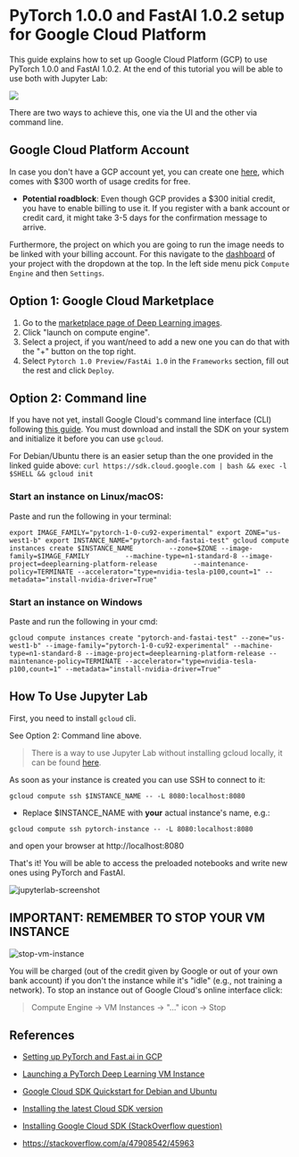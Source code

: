 # PyTorch 1.0.0 and FastAI 1.0.2 setup for Google Cloud Platform

This guide explains how to set up Google Cloud Platform (GCP) to use PyTorch 1.0.0 and FastAI 1.0.2. At the end of this tutorial you will be able to use both with Jupyter Lab:

![](https://cdn-images-1.medium.com/max/1000/1*AKAQ25dYfnYnY0gKzcsWKw.png)

There are two ways to achieve this, one via the UI and the other via command line. 


## Google Cloud Platform Account
In case you don't have a GCP account yet, you can create one [here](https://cloud.google.com/),  which comes with $300 worth of usage credits for free. 

+ **Potential roadblock**: Even though GCP provides a $300 initial credit, you have to enable billing to use it. If you register with a bank account or credit card, it might take 3-5 days for the confirmation message to arrive.

Furthermore, the project on which you are going to run the image needs to be linked with your billing account. For this navigate to the [dashboard](https://console.cloud.google.com/home/dashboard) of your project with the dropdown at the top. In the left side menu pick `Compute Engine` and then `Settings`.

<!--- ![](https://raw.githubusercontent.com/andandandand/images-for-colab-notebooks/master/enable-billing.png) 

![create billing account](https://raw.githubusercontent.com/andandandand/images-for-colab-notebooks/master/create-billing-account.png)


![Verify your bank account](https://raw.githubusercontent.com/andandandand/images-for-colab-notebooks/master/verify-your-bank-account-gcp.png)-->


## Option 1: Google Cloud Marketplace


1. Go to the [marketplace page of Deep Learning images](https://console.cloud.google.com/marketplace/details/click-to-deploy-images/deeplearning
).
2. Click "launch on compute engine".
3. Select a project, if you want/need to add a new one you can do that with the "+" button on the top right. 
4. Select `Pytorch 1.0 Preview/FastAi 1.0` in the `Frameworks` section, fill out the rest and click `Deploy`.


## Option 2: Command line

If you have not yet, install Google Cloud's command line interface (CLI) following [this guide](https://cloud.google.com/sdk/docs/#install_the_latest_cloud_tools_version_cloudsdk_current_version). You must download and install the SDK on your system and initialize it before you can use `gcloud`. 

For Debian/Ubuntu there is an easier setup than the one provided in the linked guide above: `curl https://sdk.cloud.google.com | bash && exec -l $SHELL && gcloud init`
### Start an instance on Linux/macOS: 

Paste and run the following in your terminal:

`export IMAGE_FAMILY="pytorch-1-0-cu92-experimental" export ZONE="us-west1-b" export INSTANCE_NAME="pytorch-and-fastai-test" gcloud compute instances create $INSTANCE_NAME         --zone=$ZONE --image-family=$IMAGE_FAMILY         --machine-type=n1-standard-8 --image-project=deeplearning-platform-release         --maintenance-policy=TERMINATE --accelerator="type=nvidia-tesla-p100,count=1" --metadata="install-nvidia-driver=True"`

### Start an instance on Windows 

Paste and run the following in your cmd:

`gcloud compute instances create "pytorch-and-fastai-test" --zone="us-west1-b" --image-family="pytorch-1-0-cu92-experimental" --machine-type=n1-standard-8 --image-project=deeplearning-platform-release --maintenance-policy=TERMINATE --accelerator="type=nvidia-tesla-p100,count=1" --metadata="install-nvidia-driver=True"`

## How To Use Jupyter Lab
First, you need to install `gcloud` cli. 

See Option 2: Command line above. 

>There is a way to use Jupyter Lab without installing gcloud locally, it can be found [here](https://blog.kovalevskyi.com/semi-managed-jupyter-lab-with-access-to-google-cloud-resources-cc6f9e439416).

As soon as your instance is created you can use SSH to connect to it:

``gcloud compute ssh $INSTANCE_NAME -- -L 8080:localhost:8080``

* Replace $INSTANCE_NAME with **your** actual instance's name, e.g.:

``gcloud compute ssh pytorch-instance -- -L 8080:localhost:8080``

and open your browser at http://localhost:8080 

That's it! You will be able to access the preloaded notebooks and write new ones using PyTorch and FastAI. 

![jupyterlab-screenshot](https://raw.githubusercontent.com/andandandand/images-for-colab-notebooks/master/jupyterlab-screenshot.png)

## IMPORTANT: REMEMBER TO STOP YOUR VM INSTANCE

![stop-vm-instance](https://i.imgflip.com/17koi7.jpg)

You will be charged (out of the credit given by Google or out of your own bank account) if you don't the instance while it's "idle" (e.g., not training a network). To stop an instance out of Google Cloud's online interface click:

> Compute Engine -> VM Instances -> "..." icon -> Stop


## References

+ [Setting up PyTorch and Fast.ai in GCP](https://blog.kovalevskyi.com/google-compute-engine-now-has-images-with-pytorch-1-0-0-and-fastai-1-0-2-57c49efd74bb)

+ [Launching a PyTorch Deep Learning VM Instance](https://cloud.google.com/deep-learning-vm/docs/pytorch_start_instance)

+ [Google Cloud SDK Quickstart for Debian and Ubuntu](https://cloud.google.com/sdk/docs/quickstart-debian-ubuntu)

+ [Installing the latest Cloud SDK version](https://cloud.google.com/sdk/docs/#install_the_latest_cloud_tools_version_cloudsdk_current_version)

+ [Installing Google Cloud SDK (StackOverflow question)](https://stackoverflow.com/questions/46822766/sudo-apt-get-update-sudo-apt-get-install-google-cloud-sdk-cannot-be-done)
+ https://stackoverflow.com/a/47908542/45963

